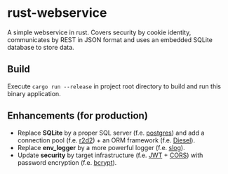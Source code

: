 # rust-webservice
A simple webservice in rust. Covers security by cookie identity, communicates by REST in JSON format and uses an embedded SQLite database to store data.

## Build
Execute `cargo run --release` in project root directory to build and run this binary application.

## Enhancements (for production)
* Replace **SQLite** by a proper SQL server (f.e. [postgres](https://crates.io/crates/postgres)) and add a connection pool (f.e. [r2d2](https://crates.io/crates/r2d2)) + an ORM framework (f.e. [Diesel](https://crates.io/crates/diesel)).
* Replace **env_logger** by a more powerful logger (f.e. [slog](https://crates.io/crates/slog)).
* Update **security** by target infrastructure (f.e. [JWT](https://crates.io/crates/jsonwebtoken) + [CORS](https://crates.io/crates/actix-cors)) with password encryption (f.e. [bcrypt](https://crates.io/crates/bcrypt)).